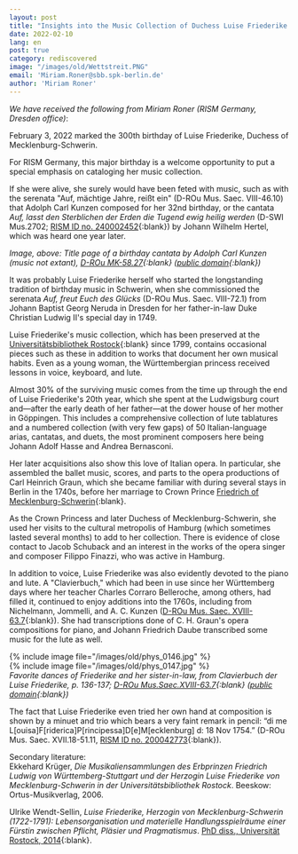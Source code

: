 ```yaml
---
layout: post
title: "Insights into the Music Collection of Duchess Luise Friederike of Mecklenburg-Schwerin"
date: 2022-02-10
lang: en
post: true
category: rediscovered
image: "/images/old/Wettstreit.PNG"
email: 'Miriam.Roner@sbb.spk-berlin.de'
author: 'Miriam Roner'
---
```


_We have received the following from Miriam Roner (RISM Germany, Dresden office)_:  

February 3, 2022 marked the 300th birthday of Luise Friederike, Duchess of Mecklenburg-Schwerin.  

For RISM Germany, this major birthday is a welcome opportunity to put a special emphasis on cataloging her music collection.  

If she were alive, she surely would have been feted with music, such as with the serenata "Auf, mächtige Jahre, reißt ein" (D-ROu Mus. Saec. VIII-46.10) that Adolph Carl Kunzen composed for her 32nd birthday, or the cantata _Auf, lasst den Sterblichen der Erden die Tugend ewig heilig werden_ (D-SWl Mus.2702; [RISM ID no. 240002452](https://opac.rism.info/search?id=240002452&View=rism){:blank}) by Johann Wilhelm Hertel, which was heard one year later.  

_Image, above: Title page of a birthday cantata by Adolph Carl Kunzen (music not extant), [D-ROu MK-58.27](http://purl.uni-rostock.de/rosdok/ppn879944218){:blank} ([public domain](http://creativecommons.org/publicdomain/mark/1.0/){:blank})_  

It was probably Luise Friederike herself who started the longstanding tradition of birthday music in Schwerin, when she commissioned the serenata _Auf, freut Euch des Glücks_ (D-ROu Mus. Saec. VIII-72.1) from Johann Baptist Georg Neruda in Dresden for her father-in-law Duke Christian Ludwig II's special day in 1749.  

Luise Friederike's music collection, which has been preserved at the [Universitätsbibliothek Rostock](https://opac.rism.info/search?View=rism&siglum=D-ROu&q=pe30003771){:blank} since 1799, contains occasional pieces such as these in addition to works that document her own musical habits. Even as a young woman, the Württembergian princess received lessons in voice, keyboard, and lute.  

Almost 30% of the surviving music comes from the time up through the end of Luise Friederike's 20th year, which she spent at the Ludwigsburg court and—after the early death of her father—at the dower house of her mother in Göppingen. This includes a comprehensive collection of lute tablatures and a numbered collection (with very few gaps) of 50 Italian-language arias, cantatas, and duets, the most prominent composers here being Johann Adolf Hasse and Andrea Bernasconi.  

Her later acquisitions also show this love of Italian opera. In particular, she assembled the ballet music, scores, and parts to the opera productions of Carl Heinrich Graun, which she became familiar with during several stays in Berlin in the 1740s, before her marriage to Crown Prince [Friedrich of Mecklenburg-Schwerin](https://opac.rism.info/search?View=rism&q=pe30101142){:blank}.  

As the Crown Princess and later Duchess of Mecklenburg-Schwerin, she used her visits to the cultural metropolis of Hamburg (which sometimes lasted several months) to add to her collection. There is evidence of close contact to Jacob Schuback and an interest in the works of the opera singer and composer Filippo Finazzi, who was active in Hamburg.  

In addition to voice, Luise Friederike was also evidently devoted to the piano and lute. A "Clavierbuch," which had been in use since her Württemberg days where her teacher Charles Corraro Belleroche, among others, had filled it, continued to enjoy additions into the 1760s, including from Nichelmann, Jommelli, and A. C. Kunzen ([D-ROu Mus. Saec. XVIII-63.7](http://purl.uni-rostock.de/rosdok/ppn1032620560){:blank}). She had transcriptions done of C. H. Graun's opera compositions for piano, and Johann Friedrich Daube transcribed some music for the lute as well.

{% include image file="/images/old/phys_0146.jpg" %}  
{% include image file="/images/old/phys_0147.jpg" %}  
_Favorite dances of Friederike and her sister-in-law, from Clavierbuch der Luise Friederike, p. 136-137; [D-ROu Mus.Saec.XVIII-63.7](http://purl.uni-rostock.de/rosdok/ppn1032620560){:blank} ([public domain](http://creativecommons.org/publicdomain/mark/1.0/){:blank})_  

The fact that Luise Friederike even tried her own hand at composition is shown by a minuet and trio which bears a very faint remark in pencil: “di me L[ouisa]F[riderica]P[rincipessa]D[e]M[ecklenburg] d: 18 Nov 1754.” (D-ROu Mus. Saec. XVII.18-51.11, [RISM ID no. 200042773](https://opac.rism.info/search?id=200042773&View=rism){:blank}).

Secondary literature:  
Ekkehard Krüger, _Die Musikaliensammlungen des Erbprinzen Friedrich Ludwig von Württemberg-Stuttgart und der Herzogin Luise Friederike von Mecklenburg-Schwerin in der Universitätsbibliothek Rostock_. Beeskow: Ortus-Musikverlag, 2006.  

Ulrike Wendt-Sellin, _Luise Friederike, Herzogin von Mecklenburg-Schwerin (1722-1791): Lebensorganisation und materielle Handlungsspielräume einer Fürstin zwischen Pflicht, Pläsier und Pragmatismus_. [PhD diss., Universität Rostock, 2014](https://doi.org/10.18453/rosdok_id00001399){:blank}.
